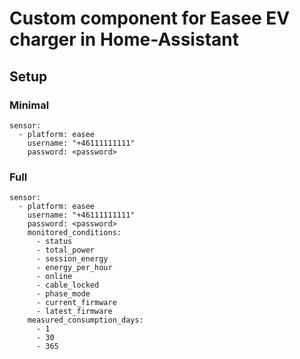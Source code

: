 # Custom component for Easee EV charger in Home-Assistant

## Setup

### Minimal

```
sensor:
  - platform: easee
    username: "+46111111111"
    password: <password>
```

### Full

```
sensor:
  - platform: easee
    username: "+46111111111"
    password: <password>
    monitored_conditions:
      - status
      - total_power
      - session_energy
      - energy_per_hour
      - online
      - cable_locked
      - phase_mode
      - current_firmware
      - latest_firmware
    measured_consumption_days:
      - 1
      - 30
      - 365
```
